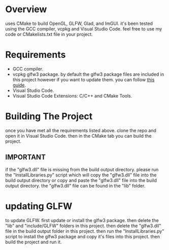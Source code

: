 # Overview
uses CMake to build OpenGL, GLFW, Glad, and ImGUI. it's been tested using the GCC compiler, vcpkg and Visual Studio Code. feel free to use my code or CMakelists.txt file in your project.<br>

# Requirements
* GCC compiler.<br>
* vcpkg glfw3 package. by default the glfw3 package files are included in this project however if you want to update them. you can follow [this guide]().<br>
* Visual Studio Code.<br>
* Visual Studio Code Extensions: C/C++ and CMake Tools.<br>

# Building The Project
once you have met all the requirements listed above. clone the repo and open it in Visual Studio Code. then in the CMake tab you can build the project.<br>

## IMPORTANT
if the "glfw3.dll" file is missing from the build output directory. please run the "InstallLibraries.py" script which will copy the "glfw3.dll" file into the build output directory or copy and paste the "glfw3.dll" file into the build output directory. the "glfw3.dll" file can be found in the "lib" folder.<br>

# updating GLFW
to update GLFW. first update or install the glfw3 package. then delete the "lib" and "include/GLFW" folders in this project. then delete the "glfw3.dll" file in the build output folder in this project. then run the "InstallLibraries.py" script to install the glfw3 package and copy it's files into this project. then build the project and run it.<br>
